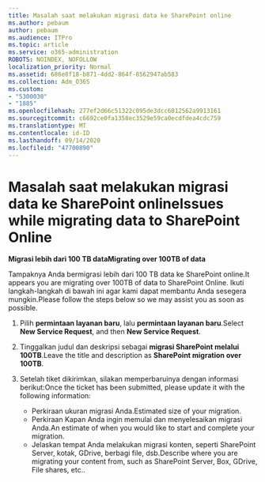 ```yaml
---
title: Masalah saat melakukan migrasi data ke SharePoint online
ms.author: pebaum
author: pebaum
ms.audience: ITPro
ms.topic: article
ms.service: o365-administration
ROBOTS: NOINDEX, NOFOLLOW
localization_priority: Normal
ms.assetid: 686e8f18-b871-4dd2-864f-8562947ab583
ms.collection: Adm_O365
ms.custom:
- "5300030"
- "1885"
ms.openlocfilehash: 277ef2d66c51322c095de3dcc6012562a9913161
ms.sourcegitcommit: c6692ce0fa1358ec3529e59ca0ecdfdea4cdc759
ms.translationtype: MT
ms.contentlocale: id-ID
ms.lasthandoff: 09/14/2020
ms.locfileid: "47700890"
---
```

# <a name="issues-while-migrating-data-to-sharepoint-online"></a><span data-ttu-id="4ad61-102">Masalah saat melakukan migrasi data ke SharePoint online</span><span class="sxs-lookup"><span data-stu-id="4ad61-102">Issues while migrating data to SharePoint Online</span></span>

<span data-ttu-id="4ad61-103">**Migrasi lebih dari 100 TB data**</span><span class="sxs-lookup"><span data-stu-id="4ad61-103">**Migrating over 100TB of data**</span></span>

<span data-ttu-id="4ad61-104">Tampaknya Anda bermigrasi lebih dari 100 TB data ke SharePoint online.</span><span class="sxs-lookup"><span data-stu-id="4ad61-104">It appears you are migrating over 100TB of data to SharePoint Online.</span></span> <span data-ttu-id="4ad61-105">Ikuti langkah-langkah di bawah ini agar kami dapat membantu Anda sesegera mungkin.</span><span class="sxs-lookup"><span data-stu-id="4ad61-105">Please follow the steps below so we may assist you as soon as possible.</span></span> 

1. <span data-ttu-id="4ad61-106">Pilih **permintaan layanan baru**, lalu **permintaan layanan baru**.</span><span class="sxs-lookup"><span data-stu-id="4ad61-106">Select **New Service Request**, and then **New Service Request**.</span></span> 
2. <span data-ttu-id="4ad61-107">Tinggalkan judul dan deskripsi sebagai **migrasi SharePoint melalui 100TB**.</span><span class="sxs-lookup"><span data-stu-id="4ad61-107">Leave the title and description as **SharePoint migration over 100TB**.</span></span>
3. <span data-ttu-id="4ad61-108">Setelah tiket dikirimkan, silakan memperbaruinya dengan informasi berikut:</span><span class="sxs-lookup"><span data-stu-id="4ad61-108">Once the ticket has been submitted, please update it with the following information:</span></span> 

    - <span data-ttu-id="4ad61-109">Perkiraan ukuran migrasi Anda.</span><span class="sxs-lookup"><span data-stu-id="4ad61-109">Estimated size of your migration.</span></span>
    - <span data-ttu-id="4ad61-110">Perkiraan Kapan Anda ingin memulai dan menyelesaikan migrasi Anda.</span><span class="sxs-lookup"><span data-stu-id="4ad61-110">An estimate of when you would like to start and complete your migration.</span></span>
    - <span data-ttu-id="4ad61-111">Jelaskan tempat Anda melakukan migrasi konten, seperti SharePoint Server, kotak, GDrive, berbagi file, dsb.</span><span class="sxs-lookup"><span data-stu-id="4ad61-111">Describe where you are migrating your content from, such as SharePoint Server, Box, GDrive, File shares, etc..</span></span>
